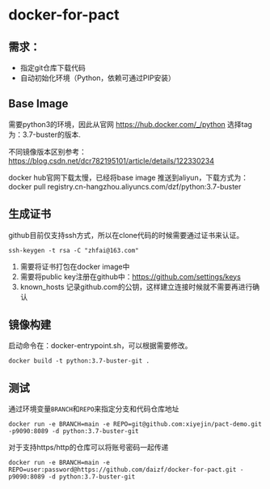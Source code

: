 # docker-for-pact
## 需求：
- 指定git仓库下载代码
- 自动初始化环境（Python，依赖可通过PIP安装）
## Base Image
需要python3的环境，因此从官网 https://hub.docker.com/_/python 选择tag为：3.7-buster的版本.

不同镜像版本区别参考：https://blog.csdn.net/dcr782195101/article/details/122330234

docker hub官网下载太慢，已经将base image 推送到aliyun，下载方式为：
docker pull registry.cn-hangzhou.aliyuncs.com/dzf/python:3.7-buster

## 生成证书
github目前仅支持ssh方式，所以在clone代码的时候需要通过证书来认证。
```
ssh-keygen -t rsa -C "zhfai@163.com"
```
1. 需要将证书打包在docker image中
2. 需要将public key注册在github中：https://github.com/settings/keys
3. known_hosts 记录github.com的公钥，这样建立连接时候就不需要再进行确认

## 镜像构建
启动命令在：docker-entrypoint.sh，可以根据需要修改。
```
docker build -t python:3.7-buster-git .
```
## 测试
通过环境变量`BRANCH`和`REPO`来指定分支和代码仓库地址
```
docker run -e BRANCH=main -e REPO=git@github.com:xiyejin/pact-demo.git -p9090:8089 -d python:3.7-buster-git
```
对于支持https/http的仓库可以将账号密码一起传递
```
docker run -e BRANCH=main -e REPO=user:password@https://github.com/daizf/docker-for-pact.git -p9090:8089 -d python:3.7-buster-git
```